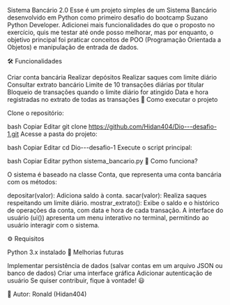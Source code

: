 Sistema Bancário 2.0
Esse é um projeto simples de um Sistema Bancário desenvolvido em Python como primeiro desafio do bootcamp Suzano Python Developer. Adicionei mais funcionalidades do que o proposto no exercício, quis me testar até onde posso melhorar, mas por enquanto, o objetivo principal foi praticar conceitos de POO (Programação Orientada a Objetos) e manipulação de entrada de dados.

🛠 Funcionalidades

Criar conta bancária
Realizar depósitos
Realizar saques com limite diário
Consultar extrato bancário
Limite de 10 transações diárias por titular
Bloqueio de transações quando o limite diário for atingido
Data e hora registradas no extrato de todas as transações
🚀 Como executar o projeto

Clone o repositório:

bash
Copiar
Editar
git clone https://github.com/Hidan404/Dio---desafio-1.git
Acesse a pasta do projeto:

bash
Copiar
Editar
cd Dio---desafio-1
Execute o script principal:

bash
Copiar
Editar
python sistema_bancario.py
📝 Como funciona?

O sistema é baseado na classe Conta, que representa uma conta bancária com os métodos:

depositar(valor): Adiciona saldo à conta.
sacar(valor): Realiza saques respeitando um limite diário.
mostrar_extrato(): Exibe o saldo e o histórico de operações da conta, com data e hora de cada transação.
A interface do usuário (ui()) apresenta um menu interativo no terminal, permitindo ao usuário interagir com o sistema.

⚙ Requisitos

Python 3.x instalado
🔗 Melhorias futuras

Implementar persistência de dados (salvar contas em um arquivo JSON ou banco de dados)
Criar uma interface gráfica
Adicionar autenticação de usuário
Se quiser contribuir, fique à vontade! 😃

📌 Autor: Ronald (Hidan404)
